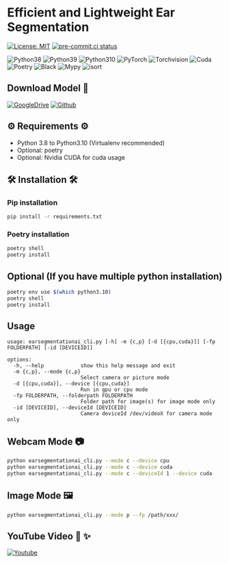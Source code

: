# Efficient and Lightweight Ear Segmentation

[![License: MIT](https://img.shields.io/badge/License-MIT-yellow.svg)](https://opensource.org/licenses/MIT)
[![pre-commit.ci status](https://results.pre-commit.ci/badge/github/umitkacar/Ear-segmentation-ai/main.svg)](https://results.pre-commit.ci/latest/github/umitkacar/Ear-segmentation-ai/main)
<p>
  <img alt="Python38" src="https://img.shields.io/badge/Python-3.8-3776AB.svg?logo=Python&logoColor=white"/>
  <img alt="Python39" src="https://img.shields.io/badge/Python-3.9-3776AB.svg?logo=Python&logoColor=white"/>
  <img alt="Python310" src="https://img.shields.io/badge/Python-3.10-3776AB.svg?logo=Python&logoColor=white"/>
  <img alt="PyTorch" src="https://img.shields.io/badge/PyTorch-v1.13.1-EE4C2C.svg?logo=PyTorch&logoColor=white"/>
  <img alt="Torchvision" src="https://img.shields.io/badge/Torchvision-v0.14.1-EE4C2C.svg?logo=PyTorch&logoColor=white"/>
  <img alt="Cuda" src="https://img.shields.io/badge/Cuda-Enabled-76B900.svg?logo=Nvidia&logoColor=white"/>
  <img alt="Poetry" src="https://img.shields.io/badge/Poetry-60A5FA.svg?logo=Poetry&logoColor=white"/>
  <img alt="Black" src="https://img.shields.io/badge/code%20style-black-black"/>
  <img alt="Mypy" src="https://img.shields.io/badge/mypy-checked-blue"/>
  <img alt="isort" src="https://img.shields.io/badge/isort-checked-yellow"/>
</p>

## Download Model 📂

<p>
<a href="https://drive.google.com/drive/folders/1l88PrrNESBDZ4Jd3QJSG9EbIe0CjXC_j?usp=sharing"><img alt="GoogleDrive" src="https://img.shields.io/badge/GoogleDrive-4285F4?logo=GoogleDrive&logoColor=white"></a>
<a href="https://github.com/umitkacar/Ear-segmentation-ai/releases/download/v1.0.0/earsegmentation_model_v1_46.pth"><img alt="Github" src="https://img.shields.io/badge/GitHub Download-181717?logo=Github&logoColor=white"></a>
</p>

## ⚙️ Requirements ⚙️

* Python 3.8 to Python3.10 (Virtualenv recommended)
* Optional: poetry
* Optional: Nvidia CUDA for cuda usage

## 🛠️ Installation 🛠️

### Pip installation

```bash
pip install -r requirements.txt
```

### Poetry installation

```bash
poetry shell
poetry install
```

## Optional (If you have multiple python installation)

```bash
poetry env use $(which python3.10)
poetry shell
poetry install
```

## Usage

```
usage: earsegmentationai_cli.py [-h] -m {c,p} [-d [{cpu,cuda}]] [-fp FOLDERPATH] [-id [DEVICEID]]

options:
  -h, --help            show this help message and exit
  -m {c,p}, --mode {c,p}
                        Select camera or picture mode
  -d [{cpu,cuda}], --device [{cpu,cuda}]
                        Run in gpu or cpu mode
  -fp FOLDERPATH, --folderpath FOLDERPATH
                        Folder path for image(s) for image mode only
  -id [DEVICEID], --deviceId [DEVICEID]
                        Camera deviceId /dev/videoX for camera mode only
```

## Webcam Mode 📷

```bash
python earsegmentationai_cli.py --mode c --device cpu
python earsegmentationai_cli.py --mode c --device cuda
python earsegmentationai_cli.py --mode c --deviceId 1 --device cuda
```

## Image Mode 🖼️

```bash
python earsegmentationai_cli.py --mode p --fp /path/xxx/
```

## YouTube Video 📸 ✨

<p>
<a href="https://www.youtube.com/watch?v=5Puxj7Q0EEo"><img alt="Youtube" src="https://img.shields.io/badge/Youtube-FF0000?logo=Youtube&logoColor=white"></a>
</p>
